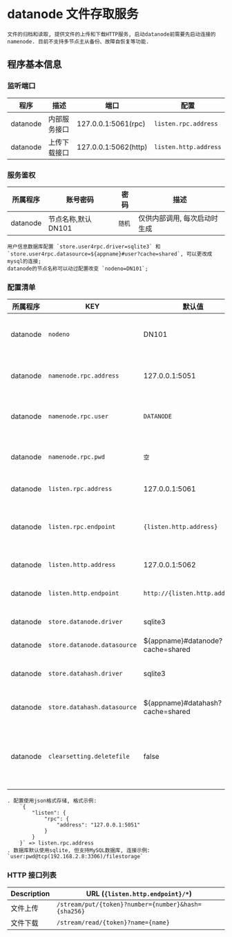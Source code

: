# datanode 文件存取服务

    文件的归档和读取, 提供文件的上传和下载HTTP服务, 启动datanode前需要先启动连接的namenode. 目前不支持多节点主从备份、故障自恢复等功能.

## 程序基本信息

### 监听端口

| 程序     | 描述         | 端口                 | 配置                           |
| -------- | ------------ | -------------------- | ------------------------------ |
| datanode | 内部服务接口 | 127.0.0.1:5061(rpc)  | `listen.rpc.address`  |
| datanode | 上传下载接口 | 127.0.0.1:5062(http) | `listen.http.address` |

### 服务鉴权

| 所属程序 | 账号密码            | 密码   | 描述                         |
| -------- | ------------------- | ------ | ---------------------------- |
| datanode | 节点名称,默认 DN101 | `随机` | 仅供内部调用, 每次启动时生成 |

    用户信息数据库配置 `store.user4rpc.driver=sqlite3` 和 `store.user4rpc.datasource=${appname}#user?cache=shared`, 可以更改成mysql的连接;
    datanode的节点名称可以动过配置改变 `nodeno=DN101`;

### 配置清单

| 所属程序 | KEY                         | 默认值                           | 可选值                     | 描述                                       |
| -------- | --------------------------- | -------------------------------- | -------------------------- | ------------------------------------------ |
| datanode | `nodeno`                    | DN101                            | `在同一套系统中名字不重复` | 用于在 namenode 中注册节点                 |
| datanode | `namenode.rpc.address`      | 127.0.0.1:5051                   | `namenode服务地址`         | 用于 datanode 连接 namenode                |
| datanode | `namenode.rpc.user`         | `DATANODE`                       | `namenode上存在的DATANODE角色账户`| 用于 datanode 连接 namenode          |
| datanode | `namenode.rpc.pwd`          | `空`                             | `密码`                     | 用于 datanode 连接 namenode                 |
| datanode | `listen.rpc.address`        | 127.0.0.1:5061                   | `*`                        | RPC 服务监听地址                           |
| datanode | `listen.rpc.endpoint`       | `{listen.http.address}`          | `*`                        | RPC 服务访问地址, 可设为仅 namenode 可访问 |
| datanode | `listen.http.address`       | 127.0.0.1:5062                   | `*`                        | HTTP 服务监听地址                          |
| datanode | `listen.http.endpoint`      | `http://{listen.http.address}`   | `*`                        | HTTP 服务访问地址, 带协议头                |
| datanode | `store.datanode.driver`     | sqlite3                          | `sqlite3\|mysql`           | 文件对应的块信息                       |
| datanode | `store.datanode.datasource` | ${appname}#datanode?cache=shared | `sqlite3\|mysql支持的地址`  | 文件对应的块信息                       |
| datanode | `store.datahash.driver`     | sqlite3                          | `sqlite3\|mysql`           | 文件块hash值信息索引                         |
| datanode | `store.datahash.datasource` | ${appname}#datahash?cache=shared | `sqlite3\|mysql支持的地址`  | 文件块hash值信息索引                         |
| datanode | `clearsetting.deletefile`   | false                            | `false\|true`              | 标记在清理已删除文件时, 是否物理删除磁盘文件      |

    . 配置使用json格式存储, 格式示例:
        `{
            "listen": {
                "rpc": {
                    "address": "127.0.0.1:5051"
                }
            }
        }` => listen.rpc.address
    . 数据库默认使用sqlite, 但支持MySQL数据库, 连接示例: `user:pwd@tcp(192.168.2.8:3306)/filestorage`

### HTTP 接口列表

| Description | URL (`{listen.http.endpoint}/*`)                    |
| ----------- | --------------------------------------------------- |
| 文件上传    | `/stream/put/{token}?number={number}&hash={sha256}` |
| 文件下载    | `/stream/read/{token}?name={name}`                  |
